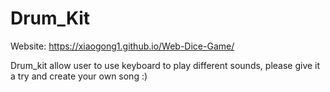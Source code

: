 # Drum_Kit 

Website: https://xiaogong1.github.io/Web-Dice-Game/

Drum_kit allow user to use keyboard to play different sounds, please give it a try and create your own song :)


